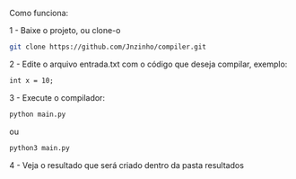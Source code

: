 Como funciona:

1 - Baixe o projeto, ou clone-o

```bash
git clone https://github.com/Jnzinho/compiler.git
```

2 - Edite o arquivo entrada.txt com o código que deseja compilar, exemplo:

```txt
int x = 10;
```

3 - Execute o compilador:

```bash
python main.py
```

ou

```bash
python3 main.py
```

4 - Veja o resultado que será criado dentro da pasta resultados

